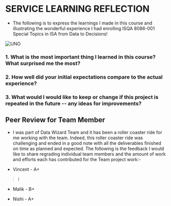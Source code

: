 # SERVICE LEARNING REFLECTION
* The following is to express the learnings I made in this course and illustrating the wonderful experience I had enrolling ISQA 8086-001 Special Topics in ISA from Data to Decisions!

![UNO](https://www.unomaha.edu/news/2017/11/img/0161-IMG_MDMW_UC_5_REQUIRED_ELEMENTS_1.jpg) 

### 1. What is the most important thing I learned in this course? What surprised me the most?
### 2. How well did your initial expectations compare to the actual experience?
### 3. What would I would like to keep or change if this project is repeated in the future -- any ideas for improvements?

## Peer Review for Team Member
* I was part of Data Wizard Team and it has been a roller coaster ride for me working with the team. Indeed, this roller coaster ride was challenging and ended in a good note with all the deliverables finished on time as planned and expected. The following is the feedback I would like to share regrading individual team members and the amount of work and efforts each has contributed for the Team  project work:-

* Vincent - A+
>I

* Malik - B+
>

* Nishi - A+
>


